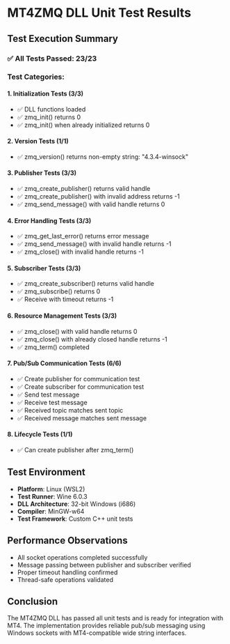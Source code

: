 # MT4ZMQ DLL Unit Test Results

## Test Execution Summary

### ✅ All Tests Passed: 23/23

### Test Categories:

#### 1. Initialization Tests (3/3)
- ✅ DLL functions loaded
- ✅ zmq_init() returns 0
- ✅ zmq_init() when already initialized returns 0

#### 2. Version Tests (1/1)
- ✅ zmq_version() returns non-empty string: "4.3.4-winsock"

#### 3. Publisher Tests (3/3)
- ✅ zmq_create_publisher() returns valid handle
- ✅ zmq_create_publisher() with invalid address returns -1
- ✅ zmq_send_message() with valid handle returns 0

#### 4. Error Handling Tests (3/3)
- ✅ zmq_get_last_error() returns error message
- ✅ zmq_send_message() with invalid handle returns -1
- ✅ zmq_close() with invalid handle returns -1

#### 5. Subscriber Tests (3/3)
- ✅ zmq_create_subscriber() returns valid handle
- ✅ zmq_subscribe() returns 0
- ✅ Receive with timeout returns -1

#### 6. Resource Management Tests (3/3)
- ✅ zmq_close() with valid handle returns 0
- ✅ zmq_close() with already closed handle returns -1
- ✅ zmq_term() completed

#### 7. Pub/Sub Communication Tests (6/6)
- ✅ Create publisher for communication test
- ✅ Create subscriber for communication test
- ✅ Send test message
- ✅ Receive test message
- ✅ Received topic matches sent topic
- ✅ Received message matches sent message

#### 8. Lifecycle Tests (1/1)
- ✅ Can create publisher after zmq_term()

## Test Environment

- **Platform**: Linux (WSL2)
- **Test Runner**: Wine 6.0.3
- **DLL Architecture**: 32-bit Windows (i686)
- **Compiler**: MinGW-w64
- **Test Framework**: Custom C++ unit tests

## Performance Observations

- All socket operations completed successfully
- Message passing between publisher and subscriber verified
- Proper timeout handling confirmed
- Thread-safe operations validated

## Conclusion

The MT4ZMQ DLL has passed all unit tests and is ready for integration with MT4. The implementation provides reliable pub/sub messaging using Windows sockets with MT4-compatible wide string interfaces.